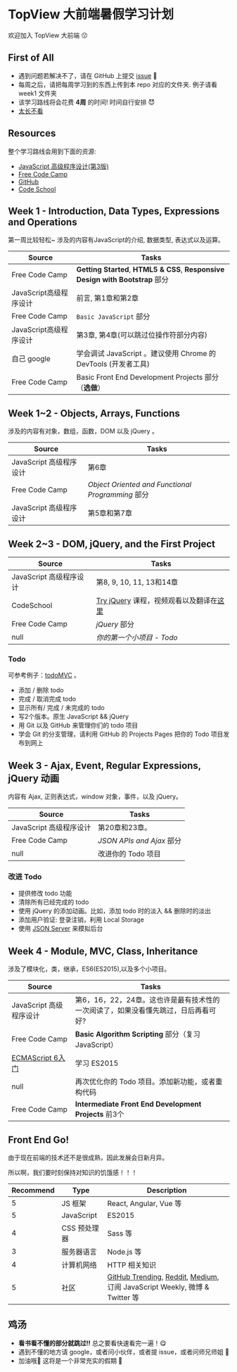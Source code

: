 # TopView 大前端暑假学习计划
欢迎加入 TopView 大前端 :kissing:

## First of All

 - 遇到问题若解决不了，请在 GitHub 上提交 [issue][1] :metal:
 - 每周之后，请把每周学习到的东西上传到本 repo 对应的文件夹. 例子请看 week1 文件夹
 - 该学习路线将会花费 **4周** 的时间! 时间自行安排 :smiling_imp:
 - [太长不看](#鸡汤)

## Resources
整个学习路线会用到下面的资源:

 - [JavaScript 高级程序设计(第3版)][2]
 - [Free Code Camp][3]
 - [GitHub][4]
 - [Code School][5]


## Week 1 - Introduction, Data Types, Expressions and Operations
第一周比较轻松~ 涉及的内容有JavaScript的介绍, 数据类型, 表达式以及运算。

| Source                 | Tasks |
| -----                  | ----  |
| Free Code Camp         | **Getting Started**, **HTML5 & CSS**, **Responsive Design with Bootstrap** 部分 |
| JavaScript高级程序设计 | 前言, 第1章和第2章 |
| Free Code Camp         | `Basic JavaScript` 部分 |
| JavaScript高级程序设计 | 第3章, 第4章(可以跳过位操作符部分内容) |
| 自己 google            | 学会调试 JavaScript 。建议使用 Chrome 的 DevTools (开发者工具) |
| Free Code Camp         | Basic Front End Development Projects 部分（**选做**）


## Week 1~2 - Objects, Arrays, Functions
涉及的内容有对象，数组，函数，DOM 以及 jQuery 。

| Source                | Tasks             |
| ----                  | ----              |
| JavaScript 高级程序设计 | 第6章              |
| Free Code Camp        | *Object Oriented and Functional Programming* 部分 |
| JavaScript 高级程序设计 | 第5章和第7章       |


## Week 2~3 - DOM, jQuery, and the First Project

| Source                | Tasks |
| -----                 | ----- |
| JavaScript 高级程序设计 | 第8, 9, 10, 11, 13和14章 |
| CodeSchool            | [Try jQuery][7] 课程，视频观看以及翻译在[这里][8]
| Free Code Camp        | *jQuery* 部分
| null                  | *你的第一个小项目 - Todo*
 
### Todo
可参考例子：[todoMVC](http://todomvc.com/examples/vanillajs/) 。

- 添加 / 删除 todo
- 完成 / 取消完成 todo
- 显示所有/ 完成 / 未完成的 todo
- 写2个版本。原生 JavaScript && jQuery
- 用 Git 以及 GitHub 来管理你们的 todo 项目
- 学会 Git 的分支管理，请利用 GitHub 的 Projects Pages 把你的 Todo 项目发布到网上


## Week 3 - Ajax, Event, Regular Expressions, jQuery 动画
内容有 Ajax, 正则表达式，window 对象，事件，以及 jQuery。
   
| Source | Tasks |
| ----   | ----- |
| JavaScript 高级程序设计 | 第20章和23章。
| Free Code Camp        | *JSON APIs and Ajax* 部分
| null                  | 改进你的 Todo 项目

### 改进 Todo
- 提供修改 todo 功能
- 清除所有已经完成的 todo
- 使用 jQuery 的添加动画。比如，添加 todo 时的淡入 && 删除时的淡出
- 添加用户验证: 登录注销，利用 Local Storage
- 使用 [JSON Server](https://github.com/typicode/json-server) 来模拟后台


## Week 4 - Module, MVC, Class, Inheritance
涉及了模块化，类，继承，ES6(ES2015),以及多个小项目。

| Source                  | Tasks |
| ----                    | ----  |
| JavaScript 高级程序设计 | 第6，16，22，24章。这也许是最有技术性的一次阅读了，如果没看懂先跳过，日后再看可好? |
| Free Code Camp          | **Basic Algorithm Scripting** 部分（复习 JavaScript）|
| [ECMAScript 6入门][10]  | 学习 ES2015 |
| null                    | 再次优化你的 Todo 项目。添加新功能，或者重构代码 |
| Free Code Camp          | **Intermediate Front End Development Projects** 前3个 |


## Front End Go!
由于现在前端的技术还不是很成熟，因此发展会日新月异。

所以啊，我们要时刻保持对知识的饥饿感！！！

| Recommend | Type         | Description |
| ----      | ----         | ----        |
| 5         | JS 框架      | React, Angular, Vue 等|
| 5         | JavaScript   | ES2015      |
| 4         | CSS 预处理器 | Sass 等      | 
| 3         | 服务器语言   | Node.js 等|
| 4         | 计算机网络   | HTTP 相关知识 |
| 5         | 社区         | [GitHub Trending][14], [Reddit][15], [Medium][16], 订阅 JavaScript Weekly, 微博 & Twitter 等|

## 鸡汤

 - **看书看不懂的部分就跳过!!** 总之要看快速看完一遍！:yum:
 - 遇到不懂的地方请 google，或者问小伙伴，或者提 issue，或者问师兄师姐 :new_moon_with_face:
 - 加油哦:rocket: 这将是一个非常充实的假期 :clap:


[1]: https://github.com/2016-TopView-FrontEnd/JavaScript-Learning/issues
[2]: https://book.douban.com/subject/10546125/
[3]: https://www.freecodecamp.com/
[4]: https://github.com/
[5]: http://try.jquery.com/
[6]: http://javascriptissexy.com/javascript-objects-in-detail/
[7]: http://try.jquery.com/
[8]: http://blog.jobbole.com/37699/
[9]: http://javascriptissexy.com/oop-in-javascript-what-you-need-to-know/
[10]: http://es6.ruanyifeng.com/
[11]: https://nodejs.org/en/
[12]: http://backbonejs.org/
[13]: https://facebook.github.io/react/
[14]: https://github.com/trending
[15]: https://www.reddit.com/r/javascript
[16]: https://medium.com/tag/javascript
